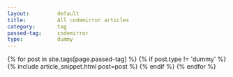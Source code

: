 ```yaml
---
layout:			default
title:			All codemirror articles
category:		tag
passed-tag:		codemirror
type:           dummy
---
```



<div class="ui basic segment">
{% for post in site.tags[page.passed-tag] %}
{% if post.type != 'dummy' %}
    {% include article_snippet.html post=post %}
{% endif %}
{% endfor %}
</div>
